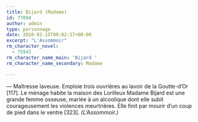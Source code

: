 ```yaml
---
title: Bijard (Madame)
id: 77094
author: admin
type: personnage
date: 2010-02-15T09:02:57+00:00
excerpt: "L'Assommoir"
rm_character_novel:
  - 75943
rm_character_name_main: 'Bijard '
rm_character_name_secondary: Madame

---
```

— Maîtresse laveuse. Emploie trois ouvrières au lavoir de la Goutte-d&rsquo;Or [117]. Le ménage habite la maison des Lorilleux Madame Bijard est une grande femme osseuse, mariée à un alcoolique dont elle subit courageusement les violences meurtrières. Elle finit par mourir d&rsquo;un coup de pied dans le ventre [323]. _(L&rsquo;Assommoir.)_
